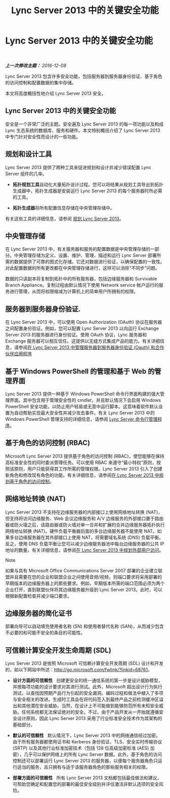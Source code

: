 ﻿---
title: Lync Server 2013 中的关键安全功能
TOCTitle: Lync Server 2013 中的关键安全功能
ms:assetid: bf2a3b8f-73c6-47e1-8c9e-ca1dc1a502bf
ms:mtpsurl: https://technet.microsoft.com/zh-cn/library/Dn342829(v=OCS.15)
ms:contentKeyID: 56271201
ms.date: 12/10/2016
mtps_version: v=OCS.15
ms.translationtype: HT
---

# Lync Server 2013 中的关键安全功能

 

_**上一次修改主题：** 2016-12-08_

Lync Server 2013 包含许多安全功能，包括服务器到服务器身份验证、基于角色的访问控制和配置数据的集中存储。

本文将高度概括性地介绍 Lync Server 2013 安全。

## Lync Server 2013 中的关键安全功能

安全是一个非常广泛的主题。安全遍及 Lync Server 2013 的每一项功能以及构成 Lync 生态系统的数据库、服务和硬件。本文特别概括介绍了 Lync Server 2013 中专门针对安全性而设计的一些功能。

## 规划和设计工具

Lync Server 2013 提供了两种工具来促进规划和设计并减少错误配置 Lync Server 组件的几率。

  - **拓扑规划工具**自动化大量拓扑设计过程。您可以将结果从规划工具导出到拓扑生成器中，拓扑生成器是安装运行 Lync Server 2013 的每个服务器时所必需的工具。

  - **拓扑生成器**将所有配置信息存储在中央管理存储中。

有关这些工具的详细信息，请参阅 [规划 Lync Server 2013](lync-server-2013-planning.md)。

## 中央管理存储

在 Lync Server 2013 中，有关服务器和服务的配置数据是中央管理存储的一部分。中央管理存储为定义、设置、维护、管理、描述和运行 Lync Server 部署所需的数据提供了可靠的图式化存储。它还对数据进行验证，以确保配置的一致性。对此配置数据的所有更改都在中央管理存储进行，这样可以消除“不同步”问题。

数据的只读副本将复制到拓扑中的所有服务器，包括边缘服务器和 Survivable Branch Appliance。复制过程由默认情况下使用 Network service 帐户运行的服务进行管理，从而将权限缩减为计算机上的简单用户所拥有的权限。

## 服务器到服务器身份验证.

在 Lync Server 2013 中，可以使用 Open Authorization (OAuth) 协议在服务器之间配置身份验证。例如，您可以配置 Lync Server 2013 以向运行 Exchange Server 2013 的服务器进行身份验证。使用 OAuth 协议，Lync 服务器和 Exchange 服务器可以相互信任。这提供以无缝方式集成产品的能力。有关详细信息，请参阅[在 Lync Server 2013 中管理服务器到服务器身份验证 (Oauth) 和合作伙伴应用程序](lync-server-2013-managing-server-to-server-authentication-oauth-and-partner-applications.md)

## 基于 Windows PowerShell 的管理和基于 Web 的管理界面

Lync Server 2013 提供一种基于 Windows PowerShell 命令行界面构建的强大管理界面。其中包含用于管理安全性的 cmdlet，并且默认情况下会启用 Windows PowerShell 安全功能，以防止用户轻易或无意中运行脚本。这意味着软件默认设置为自动帮助实现最大安全性并减少攻击事件。有关 Lync Server 2013 中的 Windows PowerShell 管理支持的详细信息，请参阅 [Lync Server 命令行管理程序](lync-server-2013-lync-server-management-shell.md)。

## 基于角色的访问控制 (RBAC)

Microsoft Lync Server 2013 提供基于角色的访问控制 (RBAC)，使您能够在保持高标准安全性的同时委派管理任务。可以使用 RBAC 来遵守“最小特权”原则，按照该原则，用户只能获得其工作所需的管理权限。Lync Server 2013 引入了创建新角色和修改现有角色的功能。有关详细信息，请参阅[在 Lync Server 2013 中规划基于角色的访问控制](lync-server-2013-planning-for-role-based-access-control.md)。

## 网络地址转换 (NAT)

Lync Server 2013 不支持在边缘服务器的内部接口上使用网络地址转换 (NAT)，但支持将访问边缘服务、Web 会议边缘服务和 A/V 边缘服务的外部接口置于路由器或防火墙之后，该路由器或防火墙对单一合并和扩展的合并边缘服务器拓扑执行网络地址转换 (NAT)。硬件负载平衡器后面的多台边缘服务器不能使用 NAT。如果多台边缘服务器在其外部接口上使用 NAT，将需要域名系统 (DNS) 负载平衡。反之，使用 DNS 负载平衡让您可以减少边缘服务器池中每台边缘服务器的公共 IP 地址的数量。有关详细信息，请参阅[在 Lync Server 2013 中规划外部用户访问](lync-server-2013-planning-for-external-user-access.md)。

> [!NOTE]  
> 如果与具有 Microsoft Office Communications Server 2007 部署的企业建立联盟并且需要在您的企业和联盟企业之间使用音频/视频，则端口要求将采用部署的早期版本的边缘服务器上的那些要求。例如，早期版本所需的端口范围必须为两个企业打开，直到联盟伙伴将其边缘服务器升级到 Lync Server 2013。此时，可以根据新配置检查并减少端口要求。



## 边缘服务器的简化证书

部署向导可以自动填充使用者名称 (SN) 和使用者替代名称 (SAN)，从而减少包含不必要的和可能不安全的条目的可能性。

## 可信赖计算安全开发生命周期 (SDL)

Lync Server 2013 是依照 Microsoft 可信赖计算安全开发周期 (SDL) 设计和开发的，如以下网站中所述：<http://go.microsoft.com/fwlink/?linkid=68761>。

  - **设计方面的可信赖性**   创建更安全的统一通信系统的第一步是设计威胁模型，并按每项功能的设计要求对其进行测试。此外，Microsoft 超出设计行为执行测试，以查找因预期产品行为引起的安全漏洞。编码过程和做法中植入了多项与安全相关的改进。生成时工具会在将代码签入到最终产品之前检测缓冲区溢出和其他潜在安全威胁。当然，在设计上不可能做到能够防范所有未知安全威胁。任何系统都无法保证绝对的安全。不过，由于产品开发从一开始就遵循安全设计原则，因此 Lync Server 2013 采用了行业标准安全技术作为其架构的基础部分。

  - **默认的可信赖性**   默认情况下，Lync Server 2013 中的网络通信经过加密。 由于所有服务器都使用证书和 Kerberos 身份验证、TLS、安全实时传输协议 (SRTP) 以及其他行业标准加密技术（包括 128 位高级加密标准 (AES) 加密），几乎可以保护网络上的所有 Lync Server 数据。此外，基于角色的访问控制还可以部署运行 Lync Server 2013 的服务器，以便每个服务器角色只运行适当的服务，且只拥有与适于该服务器角色的那些服务相关的权限。

  - **部署方面的可信赖性**   所有 Lync Server 2013 文档都包括最佳做法和建议，可帮助您确定和配置您的部署的最佳安全级别并评估激活非默认选项的安全风险。

